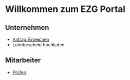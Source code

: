 # Willkommen zum EZG Portal

## Unternehmen

* [Antrag Einreichen](/#/postgres/Antrag)
* Lohnbescheid hochladen

## Mitarbeiter

* [Prüfen](/#/postgres/Antrag/1)